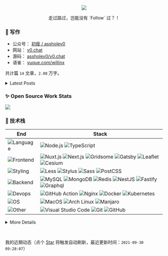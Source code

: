 <div align="center">
  <a href="https://github.com/willin/willin" target="_blank"><img src="https://hits.b3log.org/willin/willin.svg"></a>
  <br>
	<p>走过路过，岂能没有 `Follow` 过？！</p>
</div>

### :notebook: 写作

- 公众号： [初瘦 / assholev0](https://v0.chat/qr.png)
- 网站： [v0.chat](https://v0.chat)
- 源码： [assholev0/v0.chat](https://github.com/assholev0)
- 语雀： [yuque.com/willinx](https://www.yuque.com/willinx)

共计篇 `14` 文章，`2.08` 万字。

<details><summary>Latest Posts</summary>

- [羡鱼「初瘦酒馆」](https://v0.chat/p/shine/) | 初瘦酒馆 | 2021 年 06 月 07 日
- [过敏的郭敏「初瘦酒馆」](https://v0.chat/p/god-mind/) | 初瘦酒馆 | 2021 年 01 月 30 日
- [不如算了吧](https://v0.chat/p/fxxk-shiwangme/) | 闲聊 | 2020 年 09 月 29 日
- [光怪陆离「初瘦酒馆」](https://v0.chat/p/long-live/) | 初瘦酒馆 | 2020 年 06 月 18 日
- [梦想清单8号：王初瘦V0](https://v0.chat/p/dream-list/) | 闲聊 | 2020 年 05 月 30 日
- [透明的秘密「初瘦酒馆」](https://v0.chat/p/transparent-secret/) | 初瘦酒馆 | 2020 年 05 月 28 日
- [他浪够了,也烂透了「初瘦酒馆」](https://v0.chat/p/sun-of-beach/) | 初瘦酒馆 | 2020 年 05 月 25 日
- [子龙姑娘「初瘦酒馆」](https://v0.chat/p/zilong-is-a-girl/) | 初瘦酒馆 | 2020 年 05 月 21 日
- [剩暖渣、初瘦——三十一周岁再话](https://v0.chat/p/31st-birth/) | 闲聊 | 2020 年 05 月 20 日
- [中年人就该有勇气面对过去的自己](https://v0.chat/p/hello-lynkco/) | 闲聊 | 2020 年 04 月 02 日


</details>

### :sparkles: Open Source Work Stats

![](https://github-readme-stats.vercel.app/api/wakatime?username=willin&layout=compact&theme=gruvbox&hide_border=true)

### :wrench: 技术栈

| End                                                                  | Stack                                                                                                                                                                                                                                                                                                                                                                                                                                                                                                                                                                                              |
| -------------------------------------------------------------------- | -------------------------------------------------------------------------------------------------------------------------------------------------------------------------------------------------------------------------------------------------------------------------------------------------------------------------------------------------------------------------------------------------------------------------------------------------------------------------------------------------------------------------------------------------------------------------------------------------- |
| ![Language](https://img.shields.io/badge/-Language-black?style=flat) | ![Node.js](https://img.shields.io/badge/-Node.js-white?style=flat&logo=node.js) ![TypeScript](https://img.shields.io/badge/-TypeScript-white?style=flat&logo=typescript)                                                                                                                                                                                                                                                                                                                                                                                                                           |
| ![Frontend](https://img.shields.io/badge/-Frontend-black?style=flat) | ![Nuxt.js](https://img.shields.io/badge/-Nuxt.js-00c58e?style=flat&logo=nuxt.js&logoColor=white) ![Next.js](https://img.shields.io/badge/-Next.js-000000?style=flat&logo=next.js&logoColor=white) ![Gridsome](https://img.shields.io/badge/-Gridsome-00a672?style=flat&logo=gridsome&logoColor=white) ![Gatsby](https://img.shields.io/badge/-Gatsby-663399?style=flat&logo=gatsby&logoColor=white) ![Leaflet](https://img.shields.io/badge/-Leaflet-199900?style=flat&logo=leaflet&logoColor=white) ![Cesium](https://img.shields.io/badge/-Cesium-6caddf?style=flat&logo=cesium&logoColor=white) |
| ![Styling](https://img.shields.io/badge/-Styling-black?style=flat)   | ![Less](https://img.shields.io/badge/-Less-1d365d?style=flat&logo=less&logoColor=white) ![Stylus](https://img.shields.io/badge/-Stylus-333?style=flat&logo=stylus&logoColor=white) ![Sass](https://img.shields.io/badge/-Sass-c69?style=flat&logo=sass&logoColor=white) ![PostCSS](https://img.shields.io/badge/-PostCSS-dd3a0a?style=flat&logo=postcss&logoColor=white)                                                                                                                                                                                                                           |
| ![Backend](https://img.shields.io/badge/-Backend-black?style=flat)   | ![MySQL](https://img.shields.io/badge/-MySQL-white?style=flat&logo=mysql) ![MongoDB](https://img.shields.io/badge/-MongoDB-white?style=flat&logo=mongodb) ![Redis](https://img.shields.io/badge/-Redis-white?style=flat&logo=Redis) ![NestJS](https://img.shields.io/badge/-NestJS-white?style=flat&logo=NestJS&logoColor=333) ![Fastify](https://img.shields.io/badge/-Fastify-white?style=flat&logo=fastify&logoColor=333) ![Graphql](https://img.shields.io/badge/-Graphql-white?style=flat&logo=graphql&logoColor=#E434AA)                                                                     |
| ![Devops](https://img.shields.io/badge/-Devops-black?style=flat)     | ![GitHub Action](https://img.shields.io/badge/-GitHub_Actions-black?style=flat&logo=github) ![Nginx](https://img.shields.io/badge/-Nginx-CEF1D1?style=flat&logo=nginx) ![Docker](https://img.shields.io/badge/-Docker-cbe3f2?style=flat&logo=docker) ![Kubernetes](https://img.shields.io/badge/-Kubernetes-cbe3f2?style=flat&logo=kubernetes)                                                                                                                                                                                                                                                     |
| ![OS](https://img.shields.io/badge/-OS-black?style=flat)             | ![MacOS](https://img.shields.io/badge/-MacOS-white?style=flat&logo=macos&logoColor=333) ![Arch Linux](https://img.shields.io/badge/-Arch_Linux-white?style=flat&logo=ArchLinux) ![Manjaro](https://img.shields.io/badge/-Manjaro-white?style=flat&logo=Manjaro)                                                                                                                                                                                                                                                                                                                                    |
| ![Other](https://img.shields.io/badge/-Ohter-black?style=flat)       | ![Visual Studio Code](https://img.shields.io/badge/-VS_Code-007ACC?style=flat&logo=Visual-Studio-Code) ![Git](https://img.shields.io/badge/-Git-black?style=flat&logo=git) ![GitHub](https://img.shields.io/badge/-GitHub-black?style=flat&logo=github)                                                                                                                                                                                                                                                                                                                                            |

<details>
<summary>More Details</summary>

![](https://github-readme-stats.vercel.app/api?username=willin&show_icons=true&theme=gruvbox&hide_border=true&include_all_commits=true)

<img src="https://wakatime.com/share/@willin/6c896789-d86b-4dfa-a9e8-b95c4c3d623c.svg" style="width:494px;">

</details>

&nbsp;

我的近期动态（点个 [Star](https://github.com/willin/willin) 将触发自动刷新，最近更新时间：`2021-09-30 09:28:07`）
